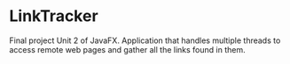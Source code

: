 # LinkTracker
Final project Unit 2 of JavaFX. Application that handles multiple threads to access remote web pages and gather all the links found in them.